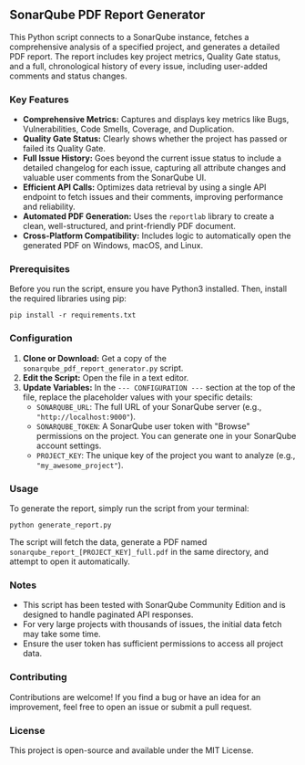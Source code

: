 ## SonarQube PDF Report Generator

This Python script connects to a SonarQube instance, fetches a comprehensive analysis of a specified project, and generates a detailed PDF report. The report includes key project metrics, Quality Gate status, and a full, chronological history of every issue, including user-added comments and status changes.

### Key Features

*   **Comprehensive Metrics:** Captures and displays key metrics like Bugs, Vulnerabilities, Code Smells, Coverage, and Duplication.
*   **Quality Gate Status:** Clearly shows whether the project has passed or failed its Quality Gate.
*   **Full Issue History:** Goes beyond the current issue status to include a detailed changelog for each issue, capturing all attribute changes and valuable user comments from the SonarQube UI.
*   **Efficient API Calls:** Optimizes data retrieval by using a single API endpoint to fetch issues and their comments, improving performance and reliability.
*   **Automated PDF Generation:** Uses the `reportlab` library to create a clean, well-structured, and print-friendly PDF document.
*   **Cross-Platform Compatibility:** Includes logic to automatically open the generated PDF on Windows, macOS, and Linux.

### Prerequisites

Before you run the script, ensure you have Python3 installed. Then, install the required libraries using pip:

```plaintext
pip install -r requirements.txt
```

### Configuration

1.  **Clone or Download:** Get a copy of the `sonarqube_pdf_report_generator.py` script.
2.  **Edit the Script:** Open the file in a text editor.
3.  **Update Variables:** In the `--- CONFIGURATION ---` section at the top of the file, replace the placeholder values with your specific details:
    *   `SONARQUBE_URL`: The full URL of your SonarQube server (e.g., `"http://localhost:9000"`).
    *   `SONARQUBE_TOKEN`: A SonarQube user token with "Browse" permissions on the project. You can generate one in your SonarQube account settings.
    *   `PROJECT_KEY`: The unique key of the project you want to analyze (e.g., `"my_awesome_project"`).

### Usage

To generate the report, simply run the script from your terminal:

```plaintext
python generate_report.py
```

The script will fetch the data, generate a PDF named `sonarqube_report_[PROJECT_KEY]_full.pdf` in the same directory, and attempt to open it automatically.

### Notes

*   This script has been tested with SonarQube Community Edition and is designed to handle paginated API responses.
*   For very large projects with thousands of issues, the initial data fetch may take some time.
*   Ensure the user token has sufficient permissions to access all project data.

### Contributing

Contributions are welcome! If you find a bug or have an idea for an improvement, feel free to open an issue or submit a pull request.

### License

This project is open-source and available under the MIT License.

